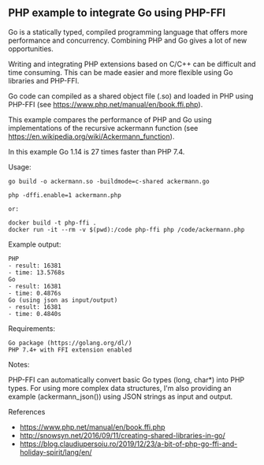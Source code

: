 PHP example to integrate Go using PHP-FFI
------------------------------------------

Go is a statically typed, compiled programming language that offers more performance and concurrency.
Combining PHP and Go gives a lot of new opportunities.

Writing and integrating PHP extensions based on C/C++ can be difficult and time consuming.
This can be made easier and more flexible using Go libraries and PHP-FFI.

Go code can compiled as a shared object file (.so) and loaded in PHP using PHP-FFI
(see https://www.php.net/manual/en/book.ffi.php).

This example compares the performance of PHP and Go using implementations
of the recursive ackermann function (see https://en.wikipedia.org/wiki/Ackermann_function).

In this example Go 1.14 is 27 times faster than PHP 7.4.

Usage:

    go build -o ackermann.so -buildmode=c-shared ackermann.go

    php -dffi.enable=1 ackermann.php

    or:

    docker build -t php-ffi .
    docker run -it --rm -v $(pwd):/code php-ffi php /code/ackermann.php


Example output:

    PHP
    - result: 16381
    - time: 13.5768s
    Go
    - result: 16381
    - time: 0.4876s
    Go (using json as input/output)
    - result: 16381
    - time: 0.4840s

Requirements:

    Go package (https://golang.org/dl/)
    PHP 7.4+ with FFI extension enabled

Notes:

PHP-FFI can automatically convert basic Go types (long, char*) into PHP types.
For using more complex data structures, I'm also providing an example (ackermann_json())
using JSON strings as input and output.

References

- https://www.php.net/manual/en/book.ffi.php
- http://snowsyn.net/2016/09/11/creating-shared-libraries-in-go/
- https://blog.claudiupersoiu.ro/2019/12/23/a-bit-of-php-go-ffi-and-holiday-spirit/lang/en/
